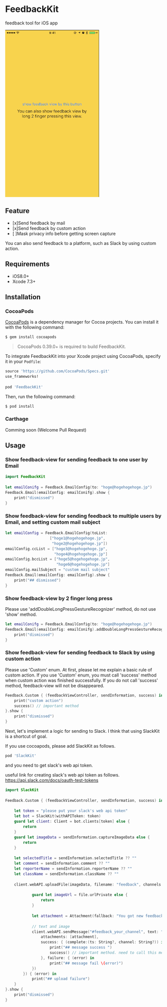 # FeedbackKit
feedback tool for iOS app

![](./send_feedback_mail.gif)

## Feature
- [x]Send feedback by mail
- [x]Send feedback by custom action
- [ ]Mask privacy info before getting screen capture

You can also send feedback to a platform, such as Slack by using custom action.

## Requirements
- iOS8.0+
- Xcode 7.3+

## Installation
### CocoaPods
[CocoaPods](http://cocoapods.org) is a dependency manager for Cocoa projects. You can install it with the following command:

```bash
$ gem install cocoapods
```
> CocoaPods 0.39.0+ is required to build FeedbackKit.

To integrate FeedbackKit into your Xcode project using CocoaPods, specify it in your `Podfile`:

```ruby
source 'https://github.com/CocoaPods/Specs.git'
use_frameworks!

pod 'FeedbackKit'
```

Then, run the following command:

```bash
$ pod install
```

### Carthage
Comming soon (Welcome Pull Request)

## Usage
### Show feedback-view for sending feedback to one user by Email
```swift
import FeedbackKit

let emailConifg = Feedback.EmailConfig(to: "hoge@hogehogehoge.jp")
Feedback.Email(emailConfig: emailConifg).show {
    print("dismissed")
}
```

### Show feedback-view for sending feedback to multiple users by Email, and setting custom mail subject
```swift
let emailConfig = Feedback.EmailConfig(toList:
                    ["hoge1@hogehogehoge.jp",
                     "hoge2@hogehogehoge.jp"])
emailConfig.ccList = ["hoge3@hogehogehoge.jp",
                      "hoge4@hogehogehoge.jp"]
emailConfig.bccList = ["hoge5@hogehogehoge.jp",
                       "hoge6@hogehogehoge.jp"]
emailConfig.mailSubject = "custom mail subject"
Feedback.Email(emailConfig: emailConfig).show {
    print("## dismissed")
}
```

### Show feedback-view by 2 finger long press
Please use 'addDoubleLongPressGestureRecognizer' method, do not use 'show' method.
```swift
let emailConifg = Feedback.EmailConfig(to: "hoge@hogehogehoge.jp")
Feedback.Email(emailConfig: emailConifg).addDoubleLongPressGestureRecognizer {
    print("dismissed")
}
```

### Show feedback-view for sending feedback to Slack by using custom action
Please use 'Custom' enum.
At first, please let me explain a basic rule of custom action.
If you use 'Custom' enum, you must call 'success' method when custom action was finished successfully.
If you do not call 'success' method, feedback-view will not be disappeared.
```swift
Feedback.Custom { (feedbackViewController, sendInformation, success) in
    print("custom action")
    success() // important method
}.show {
    print("dismissed")
}
```

Next, let's implement a logic for sending to Slack.
I think that using SlackKit is a shortcut of goal.

If you use cocoapods, please add SlackKit as follows.
```ruby
pod 'SlackKit'
```

and you need to get slack's web api token.

useful link for creating slack's web api token as follows.
https://api.slack.com/docs/oauth-test-tokens

```swift
import SlackKit

Feedback.Custom { (feedbackViewController, sendInformation, success) in

    let token = "please put your slack's web api token"
    let bot = SlackKit(withAPIToken: token)
    guard let client: Client = bot.clients[token] else {
        return
    }
    guard let imageData = sendInformation.captureImageData else {
        return
    }

    let selectedTitle = sendInformation.selectedTitle ?? ""
    let comment = sendInformation.comment ?? ""
    let reporterName = sendInformation.reporterName ?? ""
    let className = sendInformation.className ?? ""

    client.webAPI.uploadFile(imageData, filename: "feedback", channels: ["#image_upload_your_channel"], success: { (file) in

            guard let imageUrl = file.urlPrivate else {
                return
            }

            let attachment = Attachment(fallback: "You got new feedback", title: selectedTitle,   text: "\(className) : \(comment) by \(reporterName)", imageURL: imageUrl)

            // text and image
            client.webAPI.sendMessage("#feedback_your_channel", text: "You got new feedback", username: "feedback",
                attachments: [attachment],
                success: { (complete:(ts: String?, channel: String?)) in
                    print("## message success ")
                    success() // important method. need to call this method for dismiss feedback view
                }, failure: { (error) in
                    print("## message fail \(error)")
            })
        }) { (error) in
            print("## upload failure")
    }
}.show {
    print("dismissed")
}
```
